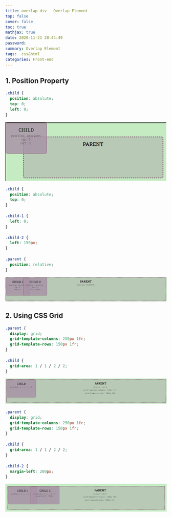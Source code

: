 ```yaml
---
title: overlap div - Overlap Element
top: false
cover: false
toc: true
mathjax: true
date: 2020-11-21 20:44:49
password:
summary: Overlap Element
tags:  css&html
categories: Front-end
---
```


## 1. Position Property

```css
.child { 
  position: absolute;
  top: 0;
  left: 0;
}
```

![](overlap-div/1605966338959.png)

```css
.child { 
  position: absolute;
  top: 0; 
}

.child-1 {
  left: 0;
}

.child-2 {
  left: 150px;
}

.parent {
  position: relative;
}
```



![](overlap-div/1605967027232.png)



## 2. Using CSS Grid

```css
.parent {
  display: grid;
  grid-template-columns: 250px 1fr;
  grid-template-rows: 150px 1fr;
}

.child {
  grid-area: 1 / 1 / 2 / 2;
}
```



![](overlap-div/1605966839123.png)



```css
.parent {
  display: grid;
  grid-template-columns: 250px 1fr;
  grid-template-rows: 150px 1fr;
}

.child {
  grid-area: 1 / 1 / 2 / 2;
}
 
.child-2 {
  margin-left: 200px;
}
```

![](overlap-div/1605966795562.png)